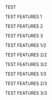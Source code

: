 TEST

TEST FEATURES 1

TEST FEATURES 2

TEST FEATURES 3


TEST FEATURES 1/2

TEST FEATURES 2/2

TEST FEATURES 3/2


TEST FEATURES 1/3

TEST FEATURES 2/3

TEST FEATURES 3/3